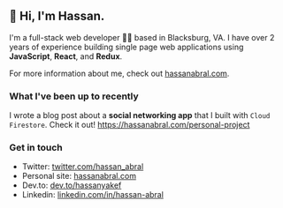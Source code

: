 ## 👋 Hi, I'm Hassan. 

I'm a full-stack web developer 👨‍💻  based in Blacksburg, VA. I have over 2 years of experience building single page web applications using **JavaScript**, **React**, and **Redux**.

For more information about me, check out <a href="https://hassanabral.com">hassanabral.com</a>.

### What I've been up to recently

I wrote a blog post about a **social networking app** that I built with `Cloud Firestore`. Check it out! https://hassanabral.com/personal-project

### Get in touch
- Twitter: [twitter.com/hassan_abral](https://twitter.com/hassan_abral)
- Personal site: [hassanabral.com](https://hassanabral.com)
- Dev.to: [dev.to/hassanyakef](https://dev.to/hassanyakef)
- Linkedin: [linkedin.com/in/hassan-abral](https://www.linkedin.com/in/hassan-abral)
<!--
**hassanabral/hassanabral** is a ✨ _special_ ✨ repository because its `README.md` (this file) appears on your GitHub profile.

Here are some ideas to get you started:

- 🔭 I’m currently working on ...
- 🌱 I’m currently learning ...
- 👯 I’m looking to collaborate on ...
- 🤔 I’m looking for help with ...
- 💬 Ask me about ...
- 📫 How to reach me: ...
- 😄 Pronouns: ...
- ⚡ Fun fact: ...
-->
